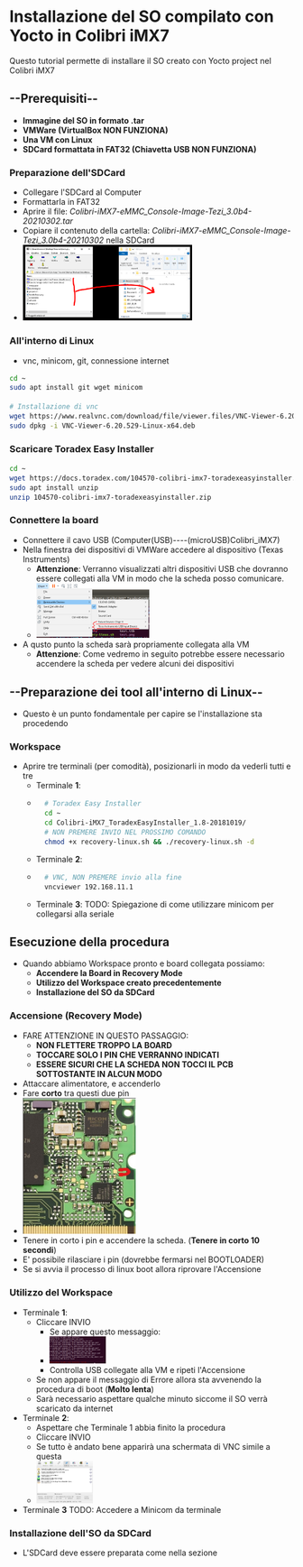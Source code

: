 # Installazione del SO compilato con Yocto in Colibri iMX7
Questo tutorial permette di installare il SO creato con Yocto project nel Colibri iMX7

## --**Prerequisiti**--
- **Immagine del SO in formato .tar**
- **VMWare (VirtualBox NON FUNZIONA)**
- **Una VM con Linux**
- **SDCard formattata in FAT32 (Chiavetta USB NON FUNZIONA)**

### Preparazione dell'SDCard
- Collegare l'SDCard al Computer
- Formattarla in FAT32
- Aprire il file: *Colibri-iMX7-eMMC_Console-Image-Tezi_3.0b4-20210302.tar*
- Copiare il contenuto della cartella: *Colibri-iMX7-eMMC_Console-Image-Tezi_3.0b4-20210302* nella SDCard
- <img src="FileSDCard.PNG" width="300">

### All'interno di Linux
- vnc, minicom, git, connessione internet
```bash
cd ~
sudo apt install git wget minicom 

# Installazione di vnc
wget https://www.realvnc.com/download/file/viewer.files/VNC-Viewer-6.20.529-Linux-x64.deb
sudo dpkg -i VNC-Viewer-6.20.529-Linux-x64.deb
```

### Scaricare Toradex Easy Installer
```bash
cd ~
wget https://docs.toradex.com/104570-colibri-imx7-toradexeasyinstaller.zip
sudo apt install unzip 
unzip 104570-colibri-imx7-toradexeasyinstaller.zip
```

### Connettere la board
- Connettere il cavo USB  (Computer(USB)----(microUSB)Colibri_iMX7)
- Nella finestra dei dispositivi di VMWare accedere al dispositivo (Texas Instruments)
    - **Attenzione**: Verranno visualizzati altri dispositivi USB che dovranno essere collegati alla VM in modo che la scheda posso comunicare.
    - <img src="CatturaDispositiviUSB_VM.PNG" width="200">
- A qusto punto la scheda sarà propriamente collegata alla VM
    - **Attenzione**: Come vedremo in seguito potrebbe essere necessario accendere la scheda per vedere alcuni dei dispositivi

## --**Preparazione dei tool all'interno di Linux**--
- Questo è un punto fondamentale per capire se l'installazione sta procedendo

### Workspace
- Aprire tre terminali (per comodità), posizionarli in modo da vederli tutti e tre
    - Terminale **1**:
    - ```bash
        # Toradex Easy Installer
        cd ~
        cd Colibri-iMX7_ToradexEasyInstaller_1.8-20181019/
        # NON PREMERE INVIO NEL PROSSIMO COMANDO
        chmod +x recovery-linux.sh && ./recovery-linux.sh -d
      ```
    - Terminale **2**:
    - ```bash
        # VNC, NON PREMERE invio alla fine
        vncviewer 192.168.11.1
      ```
    - Terminale **3**:
TODO: Spiegazione di come utilizzare minicom per collegarsi alla seriale

## Esecuzione della procedura
- Quando abbiamo Workspace pronto e board collegata possiamo:
    - **Accendere la Board in Recovery Mode**
    - **Utilizzo del Workspace creato precedentemente**
    - **Installazione del SO da SDCard**

### Accensione (Recovery Mode)
- FARE ATTENZIONE IN QUESTO PASSAGGIO:
    - **NON FLETTERE TROPPO LA BOARD**
    - **TOCCARE SOLO I PIN CHE VERRANNO INDICATI**
    - **ESSERE SICURI CHE LA SCHEDA NON TOCCI IL PCB SOTTOSTANTE IN ALCUN MODO**
- Attaccare alimentatore, e accenderlo
- Fare **corto** tra questi due pin
- <img src="imx7.jpg" width="200">
- Tenere in corto i pin e accendere la scheda. (**Tenere in corto 10 secondi**)
- E' possibile rilasciare i pin (dovrebbe fermarsi nel BOOTLOADER)
- Se si avvia il processo di linux boot allora riprovare l'Accensione

### Utilizzo del Workspace
- Terminale **1**:
    - Cliccare INVIO
        - Se appare questo messaggio:
        - <img src="ToradexEasyInstallerError.PNG" width="100">
        - Controlla USB collegate alla VM e ripeti l'Accensione
    - Se non appare il messaggio di Errore allora sta avvenendo la procedura di boot (**Molto lenta**)
    - Sarà necessario aspettare qualche minuto siccome il SO verrà scaricato da internet
- Terminale **2**:
    - Aspettare che Terminale 1 abbia finito la procedura
    - Cliccare INVIO
    - Se tutto è andato bene apparirà una schermata di VNC simile a questa
    - <img src="ToradexEasyInterface.png" width="100">
- Terminale **3**
TODO: Accedere a Minicom da terminale

### Installazione dell'SO da SDCard
- L'SDCard deve essere preparata come nella sezione 


